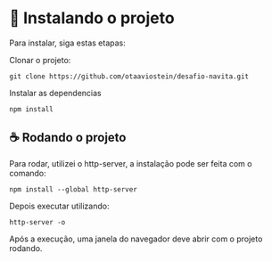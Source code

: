 # 🚀 Instalando o projeto
Para instalar, siga estas etapas:

Clonar o projeto:

```
git clone https://github.com/otaaviostein/desafio-navita.git
```

Instalar as dependencias
```
npm install
```

## ☕ Rodando o projeto

Para rodar, utilizei o http-server, a instalação pode ser feita com o comando:

```
npm install --global http-server
```

Depois executar utilizando:
```
http-server -o
```

Após a execução, uma janela do navegador deve abrir com o projeto rodando.
